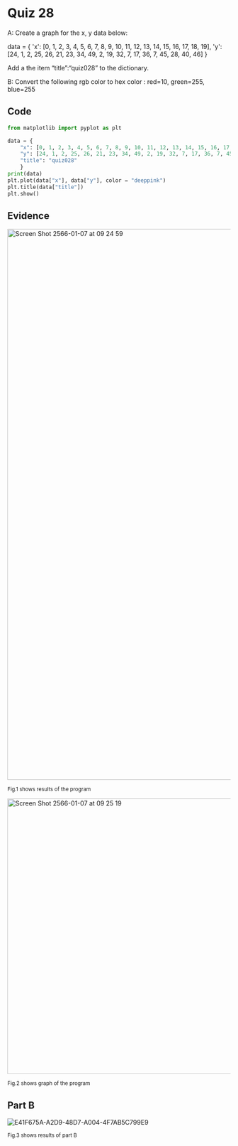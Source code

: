 # Quiz 28

A: Create a graph for the x, y data below:

data =  {
'x': [0, 1, 2, 3, 4, 5, 6, 7, 8, 9, 10, 11, 12, 13, 14, 15, 16, 17, 18, 19],
'y': [24, 1, 2, 25, 26, 21, 23, 34, 49, 2, 19, 32, 7, 17, 36, 7, 45, 28, 40, 46]
}  

Add a the item “title”:“quiz028” to the dictionary.


B: Convert the following rgb color to hex color : red=10, green=255, blue=255

## Code

```py
from matplotlib import pyplot as plt

data = {
    "x": [0, 1, 2, 3, 4, 5, 6, 7, 8, 9, 10, 11, 12, 13, 14, 15, 16, 17, 18, 19],
    "y": [24, 1, 2, 25, 26, 21, 23, 34, 49, 2, 19, 32, 7, 17, 36, 7, 45, 28, 40, 46],
    "title": "quiz028"
    }
print(data)
plt.plot(data["x"], data["y"], color = "deeppink")
plt.title(data["title"])
plt.show()
```

## Evidence

<img width="1240" alt="Screen Shot 2566-01-07 at 09 24 59" src="https://user-images.githubusercontent.com/111941936/211127374-9bb9dd7c-3625-4031-a29f-20bb3c418edd.png">

<sub>Fig.1 shows results of the program
  
<img width="620" alt="Screen Shot 2566-01-07 at 09 25 19" src="https://user-images.githubusercontent.com/111941936/211127389-04b112f2-38d0-4b0a-8c25-53589d17a34d.png">

<sub>Fig.2 shows graph of the program

## Part B
    
![E41F675A-A2D9-48D7-A004-4F7AB5C799E9](https://user-images.githubusercontent.com/111941936/211260060-13520585-5fe1-4e3b-8aff-ae9c5c13ff6f.jpg)    
    
<sub>Fig.3 shows results of part B
